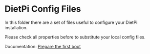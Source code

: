 # DietPi Config Files

In this folder there are a set of files useful to configure your DietPi installation.

Please check all properties before to substitute your local config files.

Documentation: [Prepare the first boot](https://dietpi.com/docs/install/#3-prepare-the-first-boot)
